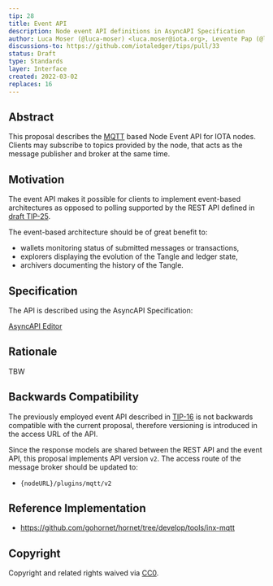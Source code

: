 ```yaml
---
tip: 28
title: Event API
description: Node event API definitions in AsyncAPI Specification
author: Luca Moser (@luca-moser) <luca.moser@iota.org>, Levente Pap (@lzpap) <levente.pap@iota.org>
discussions-to: https://github.com/iotaledger/tips/pull/33
status: Draft
type: Standards
layer: Interface
created: 2022-03-02
replaces: 16
---
```


## Abstract

This proposal describes the [MQTT](https://mqtt.org/) based Node Event API for IOTA nodes. Clients may subscribe to
topics provided by the node, that acts as the message publisher and broker at the same time.

## Motivation

The event API makes it possible for clients to implement event-based architectures as opposed to polling supported
by the REST API defined in [draft TIP-25](../TIP-0025/tip-0025.md).

The event-based architecture should be of great benefit to:
 - wallets monitoring status of submitted messages or transactions,
 - explorers displaying the evolution of the Tangle and ledger state,
 - archivers documenting the history of the Tangle.

## Specification

The API is described using the AsyncAPI Specification:

[AsyncAPI Editor](https://studio.asyncapi.com/?url=https://raw.githubusercontent.com/iotaledger/tips/stardust-event-api/tips/TIP-0028/event-api.yml)

## Rationale

TBW

## Backwards Compatibility

The previously employed event API described in [TIP-16](../TIP-0016/tip-0016.md) is not backwards compatible with the
current proposal, therefore versioning is introduced in the access URL of the API.

Since the response models are shared between the REST API and the event API, this proposal implements API version `v2`.
The access route of the message broker should be updated to:
 - `{nodeURL}/plugins/mqtt/v2`

## Reference Implementation

 - https://github.com/gohornet/hornet/tree/develop/tools/inx-mqtt

## Copyright

Copyright and related rights waived via [CC0](https://creativecommons.org/publicdomain/zero/1.0/).
